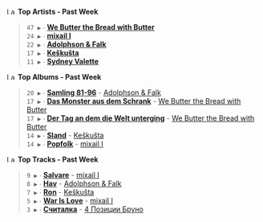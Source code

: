 <!--START_LASTFM_ARTISTS:{"period": "7day", "rows": 5}-->
<a href="https://last.fm" target="_blank"><img src="https://user-images.githubusercontent.com/17434202/215290617-e793598d-d7c9-428f-9975-156db1ba89cc.svg" alt="Last.fm Logo" width="18" height="13"/></a> **Top Artists - Past Week**

> `47 ▶️` ∙ **[We Butter the Bread with Butter](https://www.last.fm/music/We+Butter+the+Bread+with+Butter)**<br/>
> `24 ▶️` ∙ **[mixail I](https://www.last.fm/music/mixail+I)**<br/>
> `22 ▶️` ∙ **[Adolphson & Falk](https://www.last.fm/music/Adolphson+&+Falk)**<br/>
> `17 ▶️` ∙ **[Keškušta](https://www.last.fm/music/Ke%C5%A1ku%C5%A1ta)**<br/>
> `11 ▶️` ∙ **[Sydney Valette](https://www.last.fm/music/Sydney+Valette)**<br/>
<!--END_LASTFM_ARTISTS-->

<!--START_LASTFM_ALBUMS:{"period": "7day", "rows": 5}-->
<a href="https://last.fm" target="_blank"><img src="https://user-images.githubusercontent.com/17434202/215290617-e793598d-d7c9-428f-9975-156db1ba89cc.svg" alt="Last.fm Logo" width="18" height="13"/></a> **Top Albums - Past Week**

> `20 ▶️` ∙ **[Samling 81-96](https://www.last.fm/music/Adolphson+&+Falk/Samling+81-96)** - [Adolphson & Falk](https://www.last.fm/music/Adolphson+&+Falk)<br/>
> `17 ▶️` ∙ **[Das Monster aus dem Schrank](https://www.last.fm/music/We+Butter+the+Bread+with+Butter/Das+Monster+aus+dem+Schrank)** - [We Butter the Bread with Butter](https://www.last.fm/music/We+Butter+the+Bread+with+Butter)<br/>
> `17 ▶️` ∙ **[Der Tag an dem die Welt unterging](https://www.last.fm/music/We+Butter+the+Bread+with+Butter/Der+Tag+an+dem+die+Welt+unterging)** - [We Butter the Bread with Butter](https://www.last.fm/music/We+Butter+the+Bread+with+Butter)<br/>
> `14 ▶️` ∙ **[Sland](https://www.last.fm/music/Ke%C5%A1ku%C5%A1ta/Sland)** - [Keškušta](https://www.last.fm/music/Ke%C5%A1ku%C5%A1ta)<br/>
> `14 ▶️` ∙ **[Popfolk](https://www.last.fm/music/mixail+I/Popfolk)** - [mixail I](https://www.last.fm/music/mixail+I)<br/>
<!--END_LASTFM_ALBUMS-->

<!--START_LASTFM_TRACKS:{"period": "7day", "rows": 5}-->
<a href="https://last.fm" target="_blank"><img src="https://user-images.githubusercontent.com/17434202/215290617-e793598d-d7c9-428f-9975-156db1ba89cc.svg" alt="Last.fm Logo" width="18" height="13"/></a> **Top Tracks - Past Week**

> `9 ▶️` ∙ **[Salvare](https://www.last.fm/music/mixail+I/_/Salvare)** - [mixail I](https://www.last.fm/music/mixail+I)<br/>
> `8 ▶️` ∙ **[Hav](https://www.last.fm/music/Adolphson+&+Falk/_/Hav)** - [Adolphson & Falk](https://www.last.fm/music/Adolphson+&+Falk)<br/>
> `7 ▶️` ∙ **[Ron](https://www.last.fm/music/Ke%C5%A1ku%C5%A1ta/_/Ron)** - [Keškušta](https://www.last.fm/music/Ke%C5%A1ku%C5%A1ta)<br/>
> `5 ▶️` ∙ **[War Is Love](https://www.last.fm/music/mixail+I/_/War+Is+Love)** - [mixail I](https://www.last.fm/music/mixail+I)<br/>
> `3 ▶️` ∙ **[Считалка](https://www.last.fm/music/4+%D0%9F%D0%BE%D0%B7%D0%B8%D1%86%D0%B8%D0%B8+%D0%91%D1%80%D1%83%D0%BD%D0%BE/_/%D0%A1%D1%87%D0%B8%D1%82%D0%B0%D0%BB%D0%BA%D0%B0)** - [4 Позиции Бруно](https://www.last.fm/music/4+%D0%9F%D0%BE%D0%B7%D0%B8%D1%86%D0%B8%D0%B8+%D0%91%D1%80%D1%83%D0%BD%D0%BE)<br/>
<!--END_LASTFM_TRACKS-->
